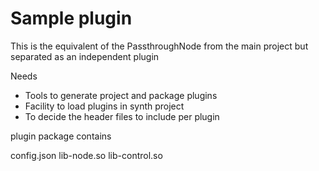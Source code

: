 # Sample plugin

This is the equivalent of the PassthroughNode from the main project but separated as an independent plugin 

Needs
* Tools to generate project and package plugins
* Facility to load plugins in synth project
* To decide the header files to include per plugin

plugin package contains

config.json
lib<project>-node.so
lib<project>-control.so <optional>
